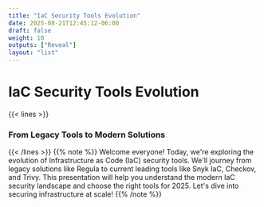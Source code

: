 ```yaml
---
title: "IaC Security Tools Evolution"
date: 2025-08-21T12:45:12-06:00
draft: false
weight: 10
outputs: ["Reveal"]
layout: "list"
---
```


# IaC Security Tools Evolution
{{< lines >}}
### From Legacy Tools to Modern Solutions
{{< /lines >}}
{{% note %}}
Welcome everyone! Today, we're exploring the evolution of Infrastructure as Code (IaC) security tools. We'll journey from legacy solutions like Regula to current leading tools like Snyk IaC, Checkov, and Trivy. This presentation will help you understand the modern IaC security landscape and choose the right tools for 2025. Let's dive into securing infrastructure at scale!
{{% /note %}}
